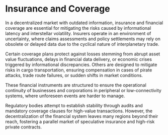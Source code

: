 # Insurance and Coverage

In a decentralized market with outdated information, insurance and financial coverage are essential for mitigating the risks caused by informational latency and interstellar volatility. Insurers operate in an environment of uncertainty, where claims assessments and policy settlements may rely on obsolete or delayed data due to the cyclical nature of interplanetary trade.

Certain coverage plans protect against losses stemming from abrupt asset value fluctuations, delays in financial data delivery, or economic crises triggered by informational discrepancies. Others are designed to mitigate risks in cargo transportation, ensuring compensation in cases of pirate attacks, trade route failures, or sudden shifts in market conditions.

These financial instruments are structured to ensure the operational continuity of businesses and corporations in peripheral or low-connectivity systems, where unforeseen events are harder to manage.

Regulatory bodies attempt to establish stability through audits and mandatory coverage clauses for high-value transactions. However, the decentralization of the financial system leaves many regions beyond their reach, fostering a parallel market of speculative insurance and high-risk private contracts.
